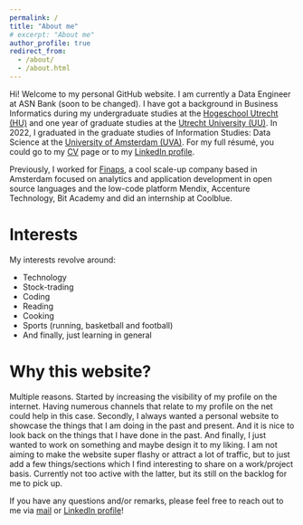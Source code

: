 ```yaml
---
permalink: /
title: "About me"
# excerpt: "About me"
author_profile: true
redirect_from: 
  - /about/
  - /about.html
---
```

Hi! Welcome to my personal GitHub website. I am currently a Data Engineer at ASN Bank (soon to be changed). I have got a background in Business Informatics during my undergraduate studies at the [Hogeschool Utrecht (HU)](https://www.hu.nl/voltijd-opleidingen/hbo-ict) and one year of graduate studies at the [Utrecht University (UU)](https://www.uu.nl/masters/en/business-informatics). In 2022, I graduated in the graduate studies of Information Studies: Data Science at the [University of Amsterdam (UVA)](https://www.uva.nl/en/programmes/masters/information-studies-data-science/data-science.html). For my full résumé, you could go to my [CV](https://rchou97.github.io/cv/) page or to my [LinkedIn profile](www.linkedin.com/in/chourichard).

Previously, I worked for [Finaps](https://www.finaps.nl/), a cool scale-up company based in Amsterdam focused on analytics and application development in open source languages and the low-code platform Mendix, Accenture Technology, Bit Academy and did an internship at Coolblue.

Interests
======
My interests revolve around:

* Technology
* Stock-trading
* Coding
* Reading
* Cooking
* Sports (running, basketball and football)
* And finally, just learning in general

Why this website?
======
Multiple reasons. Started by increasing the visibility of my profile on the internet. Having numerous channels that relate to my profile on the net could help in this case. Secondly, I always wanted a personal website to showcase the things that I am doing in the past and present. And it is nice to look back on the things that I have done in the past. And finally, I just wanted to work on something and maybe design it to my liking. I am not aiming to make the website super flashy or attract a lot of traffic, but to just add a few things/sections which I find interesting to share on a work/project basis. Currently not too active with the latter, but its still on the backlog for me to pick up.

If you have any questions and/or remarks, please feel free to reach out to me via [mail](richard.chou@live.nl) or [LinkedIn profile](www.linkedin.com/in/chourichard)!